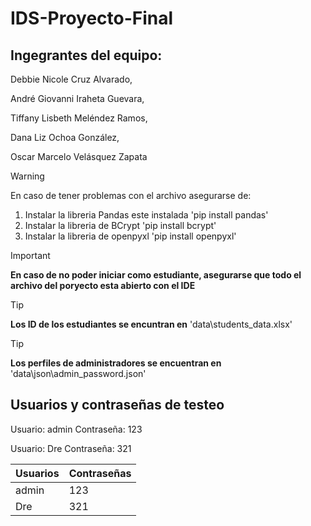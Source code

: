# IDS-Proyecto-Final
 
## Ingegrantes del equipo:

Debbie Nicole Cruz Alvarado, 

André Giovanni Iraheta Guevara,   

Tiffany Lisbeth Meléndez Ramos, 

Dana Liz Ochoa González, 

Oscar Marcelo Velásquez Zapata 

> [!WARNING]
> En caso de tener problemas con el archivo asegurarse de:
> 1. Instalar la libreria Pandas este instalada 'pip install pandas'
> 2. Instalar la libreria de BCrypt 'pip install bcrypt'
> 3. Instalar la libreria de openpyxl 'pip install openpyxl'

> [!IMPORTANT]
> **En caso de no poder iniciar como estudiante, asegurarse que todo el archivo del poryecto esta abierto con el IDE**

> [!TIP]
> **Los ID de los estudiantes se encuntran en** 'data\students_data.xlsx'

> [!TIP]
> **Los perfiles de administradores se encuentran en** 'data\json\admin_password.json'

## Usuarios y contraseñas de testeo
Usuario: admin
Contraseña: 123

Usuario: Dre
Contraseña: 321

| Usuarios  | Contraseñas |
| --------- | ----------- |
| admin     | 123         |
| Dre       | 321         |

